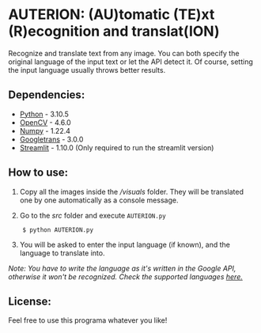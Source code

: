 # AUTERION: (AU)tomatic (TE)xt (R)ecognition and translat(ION)
Recognize and translate text from any image. You can both specify the original language of the input text or let the API detect it. Of course, setting the input language usually throws better results.

## Dependencies:
* [Python](https://www.python.org/doc/) - 3.10.5
* [OpenCV](https://docs.opencv.org/4.6.0/) - 4.6.0
* [Numpy](https://numpy.org/doc/stable/) - 1.22.4
* [Googletrans](https://py-googletrans.readthedocs.io/en/latest/) - 3.0.0
* [Streamlit](https://docs.streamlit.io/library/get-started) - 1.10.0 (Only required to run the streamlit version)

## How to use:
1. Copy all the images inside the */visuals* folder. They will be translated one by one automatically as a console message.

2. Go to the *src* folder and execute `AUTERION.py`
```console
    $ python AUTERION.py
```
3. You will be asked to enter the input language (if known), and the language to translate into.

*Note: You have to write the language as it's written in the Google API, otherwise it won't be recognized. Check the supported languages [here.](https://py-googletrans.readthedocs.io/en/latest/)*

## License:
Feel free to use this programa whatever you like!
